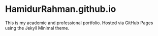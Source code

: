 # HamidurRahman.github.io

This is my academic and professional portfolio. Hosted via GitHub Pages using the Jekyll Minimal theme.
